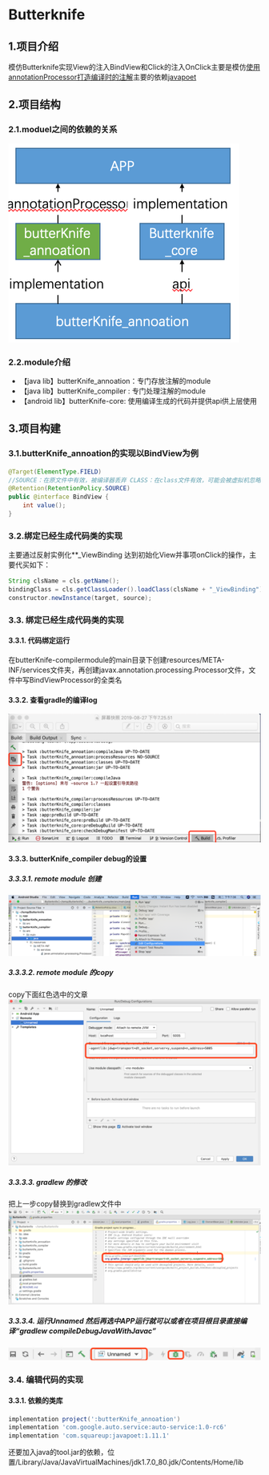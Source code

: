 # Butterknife  
## 1.项目介绍
模仿Butterknife实现View的注入BindView和Click的注入OnClick主要是模仿[使用annotationProcessor打造编译时的注解](https://www.jianshu.com/p/9594d2329392)主要的依赖[javapoet](https://github.com/square/javapoet/releases)  

## 2.项目结构
### 2.1.moduel之间的依赖的关系
![blockchain](https://raw.githubusercontent.com/zhihaoliang/Butterknife/master/image/framework_map.png "依赖关系")  

### 2.2.module介绍
+ 【java lib】butterKnife_annoation：专门存放注解的module  
+ 【java lib】butterKnife_compiler : 专门处理注解的module  
+ 【android lib】butterKnife-core: 使用编译生成的代码并提供api供上层使用

## 3.项目构建
### 3.1.butterKnife_annoation的实现以BindView为例
```java
@Target(ElementType.FIELD)
//SOURCE：在原文件中有效，被编译器丢弃 CLASS：在class文件有效，可能会被虚拟机忽略 RUNTIME：在运行时有效
@Retention(RetentionPolicy.SOURCE)
public @interface BindView {
    int value();
}
```
### 3.2.绑定已经生成代码类的实现
主要通过反射实例化**_ViewBinding 达到初始化View并事项onClick的操作，主要代买如下：
```java
String clsName = cls.getName();
bindingClass = cls.getClassLoader().loadClass(clsName + "_ViewBinding");
constructor.newInstance(target, source);
```
### 3.3. 绑定已经生成代码类的实现

#### 3.3.1. 代码绑定运行
在butterKnife-compilermodule的main目录下创建resources/META-INF/services文件夹，再创建javax.annotation.processing.Processor文件，文件中写BindViewProcessor的全类名

#### 3.3.2. 查看gradle的编译log
![blockchain](https://raw.githubusercontent.com/zhihaoliang/Butterknife/master/image/gradle_log.png "示例图") 

#### 3.3.3. butterKnife_compiler debug的设置  

##### 3.3.3.1. remote module 创建
![blockchain](https://raw.githubusercontent.com/zhihaoliang/Butterknife/master/image/go.png "示例图") 

##### 3.3.3.2. remote module 的copy
copy下面红色选中的文章
![blockchain](https://raw.githubusercontent.com/zhihaoliang/Butterknife/master/image/remote.png "示例图") 
##### 3.3.3.3. gradlew 的修改
把上一步copy替换到gradlew文件中
![blockchain](https://raw.githubusercontent.com/zhihaoliang/Butterknife/master/image/gradlew.png "示例图") 

##### 3.3.3.4. 运行Unnamed 然后再选中APP运行就可以或者在项目根目录直接编译“gradlew compileDebugJavaWithJavac”
![blockchain](https://raw.githubusercontent.com/zhihaoliang/Butterknife/master/image/debug.png "示例图") 

### 3.4. 编辑代码的实现  
#### 3.3.1. 依赖的类库
```gradle
implementation project(':butterKnife_annoation')
implementation 'com.google.auto.service:auto-service:1.0-rc6'
implementation 'com.squareup:javapoet:1.11.1'
```
还要加入java的tool.jar的依赖，位置/Library/Java/JavaVirtualMachines/jdk1.7.0_80.jdk/Contents/Home/lib




